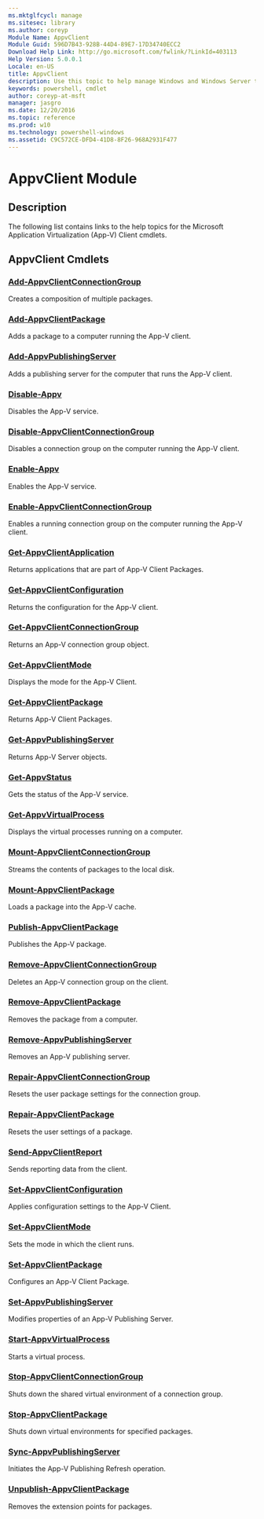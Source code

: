 ```yaml
---
ms.mktglfcycl: manage
ms.sitesec: library
ms.author: coreyp
Module Name: AppvClient
Module Guid: 596D7B43-928B-44D4-89E7-17D34740ECC2
Download Help Link: http://go.microsoft.com/fwlink/?LinkId=403113
Help Version: 5.0.0.1
Locale: en-US
title: AppvClient
description: Use this topic to help manage Windows and Windows Server technologies with Windows PowerShell.
keywords: powershell, cmdlet
author: coreyp-at-msft
manager: jasgro
ms.date: 12/20/2016
ms.topic: reference
ms.prod: w10
ms.technology: powershell-windows
ms.assetid: C9C572CE-DFD4-41D8-8F26-968A2931F477
---
```


# AppvClient Module
## Description
The following list contains links to the help topics for the Microsoft Application Virtualization (App-V) Client cmdlets.

## AppvClient Cmdlets
### [Add-AppvClientConnectionGroup](./add-appvclientconnectiongroup.md)
Creates a composition of multiple packages.

### [Add-AppvClientPackage](./add-appvclientpackage.md)
Adds a package to a computer running the App-V client.

### [Add-AppvPublishingServer](./add-appvpublishingserver.md)
Adds a publishing server for the computer that runs the App-V client.

### [Disable-Appv](./disable-appv.md)
Disables the App-V service.

### [Disable-AppvClientConnectionGroup](./disable-appvclientconnectiongroup.md)
Disables a connection group on the computer running the App-V client.

### [Enable-Appv](./enable-appv.md)
Enables the App-V service.

### [Enable-AppvClientConnectionGroup](./enable-appvclientconnectiongroup.md)
Enables a running connection group on the computer running the App-V client.

### [Get-AppvClientApplication](./get-appvclientapplication.md)
Returns applications that are part of App-V Client Packages.

### [Get-AppvClientConfiguration](./get-appvclientconfiguration.md)
Returns the configuration for the App-V client.

### [Get-AppvClientConnectionGroup](./get-appvclientconnectiongroup.md)
Returns an App-V connection group object.

### [Get-AppvClientMode](./get-appvclientmode.md)
Displays the mode for the App-V Client.

### [Get-AppvClientPackage](./get-appvclientpackage.md)
Returns App-V Client Packages.

### [Get-AppvPublishingServer](./get-appvpublishingserver.md)
Returns App-V Server objects.

### [Get-AppvStatus](./get-appvstatus.md)
Gets the status of the App-V service.

### [Get-AppvVirtualProcess](./get-appvvirtualprocess.md)
Displays the virtual processes running on a computer.

### [Mount-AppvClientConnectionGroup](./mount-appvclientconnectiongroup.md)
Streams the contents of packages to the local disk.

### [Mount-AppvClientPackage](./mount-appvclientpackage.md)
Loads a package into the App-V cache.

### [Publish-AppvClientPackage](./publish-appvclientpackage.md)
Publishes the App-V package.

### [Remove-AppvClientConnectionGroup](./remove-appvclientconnectiongroup.md)
Deletes an App-V connection group on the client.

### [Remove-AppvClientPackage](./remove-appvclientpackage.md)
Removes the package from a computer.

### [Remove-AppvPublishingServer](./remove-appvpublishingserver.md)
Removes an App-V publishing server.

### [Repair-AppvClientConnectionGroup](./repair-appvclientconnectiongroup.md)
Resets the user package settings for the connection group.

### [Repair-AppvClientPackage](./repair-appvclientpackage.md)
Resets the user settings of a package.

### [Send-AppvClientReport](./send-appvclientreport.md)
Sends reporting data from the client.

### [Set-AppvClientConfiguration](./set-appvclientconfiguration.md)
Applies configuration settings to the App-V Client.

### [Set-AppvClientMode](./set-appvclientmode.md)
Sets the mode in which the client runs.

### [Set-AppvClientPackage](./set-appvclientpackage.md)
Configures an App-V Client Package.

### [Set-AppvPublishingServer](./set-appvpublishingserver.md)
Modifies properties of an App-V Publishing Server.

### [Start-AppvVirtualProcess](./start-appvvirtualprocess.md)
Starts a virtual process.

### [Stop-AppvClientConnectionGroup](./stop-appvclientconnectiongroup.md)
Shuts down the shared virtual environment of a connection group.

### [Stop-AppvClientPackage](./stop-appvclientpackage.md)
Shuts down virtual environments for specified packages.

### [Sync-AppvPublishingServer](./sync-appvpublishingserver.md)
Initiates the App-V Publishing Refresh operation.

### [Unpublish-AppvClientPackage](./unpublish-appvclientpackage.md)
Removes the extension points for packages.



